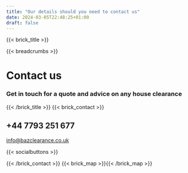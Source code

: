 ```yaml
---
title: "Our details should you need to contact us"
date: 2024-03-05T22:48:25+01:00
draft: false
---
```


{{< brick_title >}}

{{< breadcrumbs >}}

# Contact us

### Get in touch for a quote and advice on any house clearance 
{{< /brick_title >}}
{{< brick_contact >}}

## +44 7793 251 677

info@bazclearance.co.uk 


{{< socialbuttons >}}

{{< /brick_contact >}}
{{< brick_map >}}{{< /brick_map >}}
